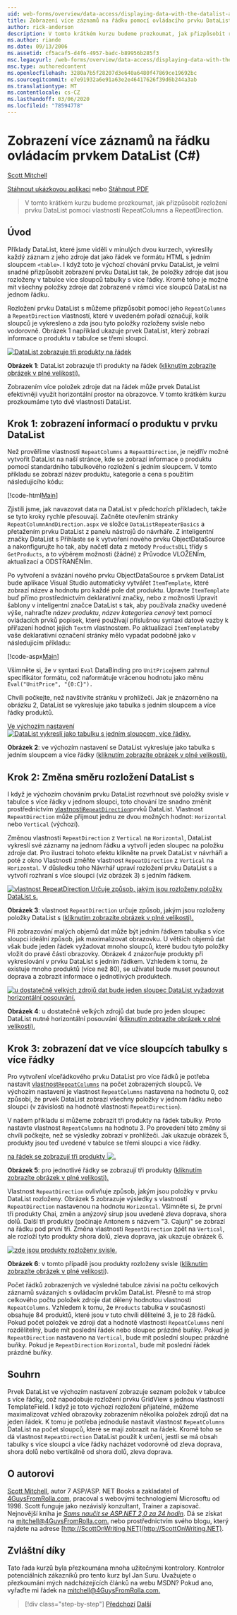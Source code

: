 ```yaml
---
uid: web-forms/overview/data-access/displaying-data-with-the-datalist-and-repeater/showing-multiple-records-per-row-with-the-datalist-control-cs
title: Zobrazení více záznamů na řádku pomocí ovládacího prvku DataList (C#) | Microsoft Docs
author: rick-anderson
description: V tomto krátkém kurzu budeme prozkoumat, jak přizpůsobit rozložení prvku DataList pomocí vlastností RepeatColumns a RepeatDirection.
ms.author: riande
ms.date: 09/13/2006
ms.assetid: cf5acaf5-d4f6-4957-badc-b89956b285f3
msc.legacyurl: /web-forms/overview/data-access/displaying-data-with-the-datalist-and-repeater/showing-multiple-records-per-row-with-the-datalist-control-cs
msc.type: authoredcontent
ms.openlocfilehash: 3280a7b5f28207d3e640a6480f47869ce19692bc
ms.sourcegitcommit: e7e91932a6e91a63e2e46417626f39d6b244a3ab
ms.translationtype: MT
ms.contentlocale: cs-CZ
ms.lasthandoff: 03/06/2020
ms.locfileid: "78594778"
---
```

# <a name="showing-multiple-records-per-row-with-the-datalist-control-c"></a>Zobrazení více záznamů na řádku ovládacím prvkem DataList (C#)

[Scott Mitchell](https://twitter.com/ScottOnWriting)

[Stáhnout ukázkovou aplikaci](https://download.microsoft.com/download/9/c/1/9c1d03ee-29ba-4d58-aa1a-f201dcc822ea/ASPNET_Data_Tutorial_31_CS.exe) nebo [Stáhnout PDF](showing-multiple-records-per-row-with-the-datalist-control-cs/_static/datatutorial31cs1.pdf)

> V tomto krátkém kurzu budeme prozkoumat, jak přizpůsobit rozložení prvku DataList pomocí vlastností RepeatColumns a RepeatDirection.

## <a name="introduction"></a>Úvod

Příklady DataList, které jsme viděli v minulých dvou kurzech, vykreslily každý záznam z jeho zdroje dat jako řádek ve formátu HTML s jedním sloupcem `<table>`. I když toto je výchozí chování prvku DataList, je velmi snadné přizpůsobit zobrazení prvku DataList tak, že položky zdroje dat jsou rozloženy v tabulce více sloupců tabulky s více řádky. Kromě toho je možné mít všechny položky zdroje dat zobrazené v rámci více sloupců DataList na jednom řádku.

Rozložení prvku DataList s můžeme přizpůsobit pomocí jeho `RepeatColumns` a `RepeatDirection` vlastností, které v uvedeném pořadí označují, kolik sloupců je vykresleno a zda jsou tyto položky rozloženy svisle nebo vodorovně. Obrázek 1 například ukazuje prvek DataList, který zobrazí informace o produktu v tabulce se třemi sloupci.

[![DataList zobrazuje tři produkty na řádek](showing-multiple-records-per-row-with-the-datalist-control-cs/_static/image2.png)](showing-multiple-records-per-row-with-the-datalist-control-cs/_static/image1.png)

**Obrázek 1**: DataList zobrazuje tři produkty na řádek ([kliknutím zobrazíte obrázek v plné velikosti).](showing-multiple-records-per-row-with-the-datalist-control-cs/_static/image3.png)

Zobrazením více položek zdroje dat na řádek může prvek DataList efektivněji využít horizontální prostor na obrazovce. V tomto krátkém kurzu prozkoumáme tyto dvě vlastnosti DataList.

## <a name="step-1-displaying-product-information-in-a-datalist"></a>Krok 1: zobrazení informací o produktu v prvku DataList

Než prověříme vlastnosti `RepeatColumns` a `RepeatDirection`, je nejdřív možné vytvořit DataList na naší stránce, kde se zobrazí informace o produktu pomocí standardního tabulkového rozložení s jedním sloupcem. V tomto příkladu se zobrazí název produktu, kategorie a cena s použitím následujícího kódu:

[!code-html[Main](showing-multiple-records-per-row-with-the-datalist-control-cs/samples/sample1.html)]

Zjistili jsme, jak navazovat data na DataList v předchozích příkladech, takže se tyto kroky rychle přesouvají. Začněte otevřením stránky `RepeatColumnAndDirection.aspx` ve složce `DataListRepeaterBasics` a přetažením prvku DataList z panelu nástrojů do návrháře. Z inteligentní značky DataList s Přihlaste se k vytvoření nového prvku ObjectDataSource a nakonfigurujte ho tak, aby načetl data z metody `ProductsBLL` třídy s `GetProducts`, a to výběrem možnosti (žádné) z Průvodce VLOŽENÍm, aktualizací a ODSTRANĚNÍm.

Po vytvoření a svázání nového prvku ObjectDataSource s prvkem DataList bude aplikace Visual Studio automaticky vytvářet `ItemTemplate`, které zobrazí název a hodnotu pro každé pole dat produktu. Upravte `ItemTemplate` buď přímo prostřednictvím deklarativní značky, nebo z možnosti Upravit šablony v inteligentní značce DataList s tak, aby používala značky uvedené výše, nahraďte *název produktu*, *název kategorie*a *cenový* text pomocí ovládacích prvků popisek, které používají příslušnou syntaxi datové vazby k přiřazení hodnot jejich `Text`m vlastnostem. Po aktualizaci `ItemTemplate`by vaše deklarativní označení stránky mělo vypadat podobně jako v následujícím příkladu:

[!code-aspx[Main](showing-multiple-records-per-row-with-the-datalist-control-cs/samples/sample2.aspx)]

Všimněte si, že v syntaxi `Eval` DataBinding pro `UnitPrice`jsem zahrnul specifikátor formátu, což naformátuje vrácenou hodnotu jako měnu `Eval("UnitPrice", "{0:C}").`

Chvíli počkejte, než navštívíte stránku v prohlížeči. Jak je znázorněno na obrázku 2, DataList se vykresluje jako tabulka s jedním sloupcem a více řádky produktů.

[Ve výchozím nastavení ![DataList vykreslí jako tabulku s jedním sloupcem, více řádky.](showing-multiple-records-per-row-with-the-datalist-control-cs/_static/image5.png)](showing-multiple-records-per-row-with-the-datalist-control-cs/_static/image4.png)

**Obrázek 2**: ve výchozím nastavení se DataList vykresluje jako tabulka s jedním sloupcem a více řádky ([kliknutím zobrazíte obrázek v plné velikosti).](showing-multiple-records-per-row-with-the-datalist-control-cs/_static/image6.png)

## <a name="step-2-changing-the-datalist-s-layout-direction"></a>Krok 2: Změna směru rozložení DataList s

I když je výchozím chováním prvku DataList rozvrhnout své položky svisle v tabulce s více řádky v jednom sloupci, toto chování lze snadno změnit prostřednictvím [vlastnosti`RepeatDirection`](https://msdn.microsoft.com/system.web.ui.webcontrols.datalist.repeatdirection.aspx)prvků DataList. Vlastnost `RepeatDirection` může přijmout jednu ze dvou možných hodnot: `Horizontal` nebo `Vertical` (výchozí).

Změnou vlastnosti `RepeatDirection` z `Vertical` na `Horizontal`, DataList vykreslí své záznamy na jednom řádku a vytvoří jeden sloupec na položku zdroje dat. Pro ilustraci tohoto efektu klikněte na prvek DataList v návrháři a poté z okno Vlastnosti změňte vlastnost `RepeatDirection` z `Vertical` na `Horizontal`. V důsledku toho Návrhář upraví rozložení prvku DataList s a vytvoří rozhraní s více sloupci (viz obrázek 3) s jedním řádkem.

[![vlastnost RepeatDirection Určuje způsob, jakým jsou rozloženy položky DataList s.](showing-multiple-records-per-row-with-the-datalist-control-cs/_static/image8.png)](showing-multiple-records-per-row-with-the-datalist-control-cs/_static/image7.png)

**Obrázek 3**: vlastnost `RepeatDirection` určuje způsob, jakým jsou rozloženy položky DataList s ([kliknutím zobrazíte obrázek v plné velikosti).](showing-multiple-records-per-row-with-the-datalist-control-cs/_static/image9.png)

Při zobrazování malých objemů dat může být jedním řádkem tabulka s více sloupci ideální způsob, jak maximalizovat obrazovku. U větších objemů dat však bude jeden řádek vyžadovat mnoho sloupců, které budou tyto položky vložit do pravé části obrazovky. Obrázek 4 znázorňuje produkty při vykreslování v prvku DataList s jedním řádkem. Vzhledem k tomu, že existuje mnoho produktů (více než 80), se uživatel bude muset posunout doprava a zobrazit informace o jednotlivých produktech.

[![u dostatečně velkých zdrojů dat bude jeden sloupec DataList vyžadovat horizontální posouvání.](showing-multiple-records-per-row-with-the-datalist-control-cs/_static/image11.png)](showing-multiple-records-per-row-with-the-datalist-control-cs/_static/image10.png)

**Obrázek 4**: u dostatečně velkých zdrojů dat bude pro jeden sloupec DataList nutné horizontální posouvání ([kliknutím zobrazíte obrázek v plné velikosti).](showing-multiple-records-per-row-with-the-datalist-control-cs/_static/image12.png)

## <a name="step-3-displaying-data-in-a-multi-column-multi-row-table"></a>Krok 3: zobrazení dat ve více sloupcích tabulky s více řádky

Pro vytvoření víceřádkového prvku DataList pro více řádků je potřeba nastavit [vlastnost`RepeatColumns`](https://msdn.microsoft.com/system.web.ui.webcontrols.datalist.repeatcolumns.aspx) na počet zobrazených sloupců. Ve výchozím nastavení je vlastnost `RepeatColumns` nastavena na hodnotu 0, což způsobí, že prvek DataList zobrazí všechny položky v jednom řádku nebo sloupci (v závislosti na hodnotě vlastnosti `RepeatDirection`).

V našem příkladu si můžeme zobrazit tři produkty na řádek tabulky. Proto nastavte vlastnost `RepeatColumns` na hodnotu 3. Po provedení této změny si chvíli počkejte, než se výsledky zobrazí v prohlížeči. Jak ukazuje obrázek 5, produkty jsou teď uvedené v tabulce se třemi sloupci a více řádky.

[na řádek se zobrazují tři produkty ![.](showing-multiple-records-per-row-with-the-datalist-control-cs/_static/image14.png)](showing-multiple-records-per-row-with-the-datalist-control-cs/_static/image13.png)

**Obrázek 5**: pro jednotlivé řádky se zobrazují tři produkty ([kliknutím zobrazíte obrázek v plné velikosti).](showing-multiple-records-per-row-with-the-datalist-control-cs/_static/image15.png)

Vlastnost `RepeatDirection` ovlivňuje způsob, jakým jsou položky v prvku DataList rozloženy. Obrázek 5 zobrazuje výsledky s vlastností `RepeatDirection` nastavenou na hodnotu `Horizontal`. Všimněte si, že první tři produkty Chai, změn a anýzový sirup jsou uvedené zleva doprava, shora dolů. Další tři produkty (počínaje Antonem s názvem "3. Cajun)" se zobrazí na řádku pod první tři. Změna vlastnosti `RepeatDirection` zpět na `Vertical`, ale rozloží tyto produkty shora dolů, zleva doprava, jak ukazuje obrázek 6.

[![zde jsou produkty rozloženy svisle.](showing-multiple-records-per-row-with-the-datalist-control-cs/_static/image17.png)](showing-multiple-records-per-row-with-the-datalist-control-cs/_static/image16.png)

**Obrázek 6**: v tomto případě jsou produkty rozloženy svisle ([kliknutím zobrazíte obrázek v plné velikosti](showing-multiple-records-per-row-with-the-datalist-control-cs/_static/image18.png)).

Počet řádků zobrazených ve výsledné tabulce závisí na počtu celkových záznamů svázaných s ovládacím prvkům DataList. Přesně to má strop celkového počtu položek zdroje dat dělený hodnotou vlastnosti `RepeatColumns`. Vzhledem k tomu, že `Products` tabulka v současnosti obsahuje 84 produktů, které jsou v tuto chvíli dělitelné 3, je to 28 řádků. Pokud počet položek ve zdroji dat a hodnotě vlastnosti `RepeatColumns` není rozdělitelný, bude mít poslední řádek nebo sloupec prázdné buňky. Pokud je `RepeatDirection` nastaveno na `Vertical`, bude mít poslední sloupec prázdné buňky. Pokud je `RepeatDirection` `Horizontal`, bude mít poslední řádek prázdné buňky.

## <a name="summary"></a>Souhrn

Prvek DataList ve výchozím nastavení zobrazuje seznam položek v tabulce s více řádky, což napodobuje rozložení prvku GridView s jednou vlastností TemplateField. I když je toto výchozí rozložení přijatelné, můžeme maximalizovat vzhled obrazovky zobrazením několika položek zdrojů dat na jeden řádek. K tomu je potřeba jednoduše nastavit vlastnost `RepeatColumns` DataList na počet sloupců, které se mají zobrazit na řádek. Kromě toho se dá vlastnost `RepeatDirection` DataList použít k určení, jestli se má obsah tabulky s více sloupci a více řádky nacházet vodorovně od zleva doprava, shora dolů nebo vertikálně od shora dolů, zleva doprava.

## <a name="about-the-author"></a>O autorovi

[Scott Mitchell](http://www.4guysfromrolla.com/ScottMitchell.shtml), autor 7 ASP/ASP. NET Books a zakladatel of [4GuysFromRolla.com](http://www.4guysfromrolla.com), pracoval s webovými technologiemi Microsoftu od 1998. Scott funguje jako nezávislý konzultant, Trainer a zapisovač. Nejnovější kniha je [*Sams naučit se ASP.NET 2,0 za 24 hodin*](https://www.amazon.com/exec/obidos/ASIN/0672327384/4guysfromrollaco). Dá se získat na [mitchell@4GuysFromRolla.com.](mailto:mitchell@4GuysFromRolla.com) nebo prostřednictvím svého blogu, který najdete na adrese [http://ScottOnWriting.NET](http://ScottOnWriting.NET).

## <a name="special-thanks-to"></a>Zvláštní díky

Tato řada kurzů byla přezkoumána mnoha užitečnými kontrolory. Kontrolor potenciálních zákazníků pro tento kurz byl Jan Suru. Uvažujete o přezkoumání mých nadcházejících článků na webu MSDN? Pokud ano, vyřaďte mi řádek na [mitchell@4GuysFromRolla.com.](mailto:mitchell@4GuysFromRolla.com)

> [!div class="step-by-step"]
> [Předchozí](formatting-the-datalist-and-repeater-based-upon-data-cs.md)
> [Další](nested-data-web-controls-cs.md)
